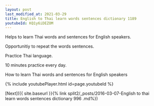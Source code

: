 ```yaml
---
layout: post
last_modified_at: 2021-03-29
title: English to Thai learn words sentences dictionary 1189 
youtubeId: KQ1y6iDEZOM
---
```

 
 
Helps to learn Thai words and sentences for English speakers.

Opportunitiy to repeat the words sentences. 

Practice Thai language. 
 
10 minutes practice every day. 
 
How to learn Thai words and sentences for English speakers 
 
{% include youtubePlayer.html id=page.youtubeId %}
 
 
[Next]({{ site.baseurl }}{% link  split2/_posts/2016-03-07-English to thai learn words sentences dictionary 996 .md%})
 
